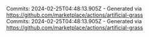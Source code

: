 Commits: 2024-02-25T04:48:13.905Z - Generated via https://github.com/marketplace/actions/artificial-grass
<br>
Commits: 2024-02-25T04:48:13.905Z - Generated via https://github.com/marketplace/actions/artificial-grass
<br>
